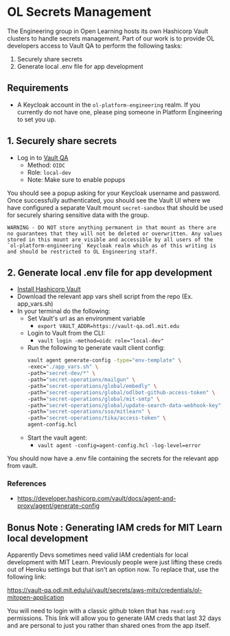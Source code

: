 # OL Secrets Management

The Engineering group in Open Learning hosts its own Hashicorp Vault clusters to handle secrets management. Part of our work is to provide OL developers access to Vault QA to perform the following tasks:
1. Securely share secrets
2. Generate local .env file for app development 

## Requirements
- A Keycloak account in the `ol-platform-engineering` realm. If you currently do not have one, please ping someone in Platform Engineering to set you up.

## 1. Securely share secrets
- Log in to [Vault QA](https://vault-qa.odl.mit.edu)
    - Method: `OIDC`
    - Role: `local-dev`
    * Note: Make sure to enable popups

You should see a popup asking for your Keycloak username and password. Once successfully authenticated, you should see the Vault UI where we have configured a separate Vault mount `secret-sandbox` that should be used for securely sharing sensitive data with the group.

```WARNING - DO NOT store anything permanent in that mount as there are no guarantees that they will not be deleted or overwritten. Any values stored in this mount are visible and accessible by all users of the `ol-platform-engineering` Keycloak realm which as of this writing is and should be restricted to OL Engineering staff.```


## 2. Generate local .env file for app development

- [Install Hashicorp Vault](https://developer.hashicorp.com/vault/tutorials/getting-started/getting-started-install)
- Download the relevant app vars shell script from the repo (Ex. app_vars.sh)
- In your terminal do the following:
    - Set Vault's url as an environment variable
        - `export VAULT_ADDR=https://vault-qa.odl.mit.edu`
    - Login to Vault from the CLI:
        - `vault login -method=oidc role="local-dev"`
    - Run the following to generate vault client config:
        ```bash
        vault agent generate-config -type="env-template" \
        -exec="./app_vars.sh" \
        -path="secret-dev/*" \
        -path="secret-operations/mailgun" \
        -path="secret-operations/global/embedly" \
        -path="secret-operations/global/odlbot-github-access-token" \
        -path="secret-operations/global/mit-smtp" \
        -path="secret-operations/global/update-search-data-webhook-key" \
        -path="secret-operations/sso/mitlearn" \
        -path="secret-operations/tika/access-token" \
        agent-config.hcl
        ```
    - Start the vault agent:
        - `vault agent -config=agent-config.hcl -log-level=error`

You should now have a .env file containing the secrets for the relevant app from vault.


### References
- https://developer.hashicorp.com/vault/docs/agent-and-proxy/agent/generate-config

## Bonus Note : Generating IAM creds for MIT Learn local development

Apparently Devs sometimes need valid IAM credentials for local development with MIT Learn. Previously people were just lifting these creds out of Heroku settings but that isn't an option now. To replace that, use the following link:

https://vault-qa.odl.mit.edu/ui/vault/secrets/aws-mitx/credentials/ol-mitopen-application

You will need to login with a classic github token that has `read:org` permissions. This link will allow you to generate IAM creds that last 32 days and are personal to just you rather than shared ones from the app itself. 

